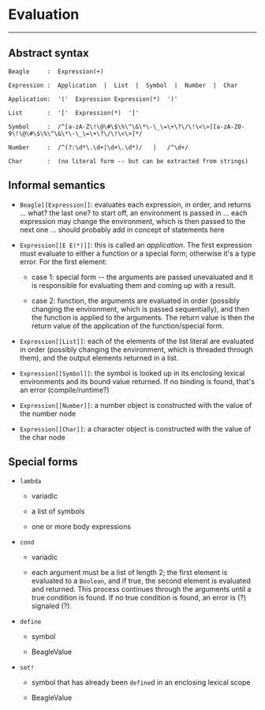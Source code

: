 # Evaluation #
--------------

## Abstract syntax ##

    Beagle     :  Expression(+)
    
    Expression :  Application  |  List  |  Symbol  |  Number  |  Char
    
    Application:  '('  Expression Expression(*)  ')'
    
    List       :  '['  Expression(*)  ']'
    
    Symbol     :  /^[a-zA-Z\!\@\#\$\%\^\&\*\-\_\=\+\?\/\!\<\>][a-zA-Z0-9\!\@\#\$\%\^\&\*\-\_\=\+\?\/\!\<\>]*/
    
    Number     :  /^(?:\d*\.\d+|\d+\.\d*)/   |   /^\d+/
    
    Char       :  (no literal form -- but can be extracted from strings)



## Informal semantics ##

 - `Beagle[[Expression]]`: evaluates each expression, in order, and returns ... what?  the last one?
   to start off, an environment is passed in ... each expression may change the environment, which
   is then passed to the next one ... should probably add in concept of statements here
   
 - `Expression[[E E(*)]]`: this is called an *application*.  The first expression must evaluate to either
   a function or a special form; otherwise it's a type error.  For the first element:
   
     - case 1: special form -- the arguments are passed unevaluated and it is responsible for evaluating 
       them and coming up with a result.
   
     - case 2: function, the arguments are evaluated in order (possibly changing the environment, 
       which is passed sequentially), and then the function is applied to the arguments.  The return
       value is then the return value of the application of the function/special form.
   
 - `Expression[[List]]`: each of the elements of the list literal are evaluated in order (possibly
   changing the environment, which is threaded through them), and the output elements returned
   in a list.
   
 - `Expression[[Symbol]]`: the symbol is looked up in its enclosing lexical environments and its bound
   value returned.  If no binding is found, that's an error (compile/runtime?)
   
 - `Expression[[Number]]`: a number object is constructed with the value of the number node
 
 - `Expression[[Char]]`: a character object is constructed with the value of the char node


## Special forms ##

 - `lambda`

   - variadic
 
   - a list of symbols
   
   - one or more body expressions
 
 - `cond`
 
   - variadic
   
   - each argument must be a list of length 2; the first element is evaluated
     to a `Boolean`, and if true, the second element is evaluated and returned.
     This process continues through the arguments until a true condition is 
     found.  If no true condition is found, an error is (?) signaled (?).
 
 - `define`
   
   - symbol
   
   - BeagleValue
 
 - `set!`
 
   - symbol that has already been `define`d in an enclosing lexical scope
   
   - BeagleValue
